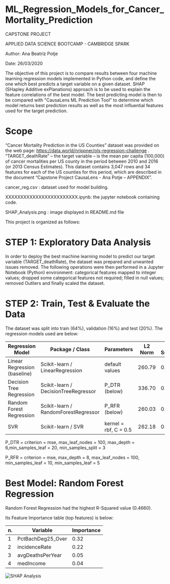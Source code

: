 # ML_Regression_Models_for_Cancer_Mortality_Prediction
CAPSTONE PROJECT

APPLIED DATA SCIENCE BOOTCAMP - CAMBRIDGE SPARK

Author: Ana Beatriz Potje

Date: 26/03/2020

The objective of this project is to compare results between four machine learning regression models
implemented in Python code, and define the one which best predicts a target variable on a given dataset. 
SHAP (SHapley Additive exPlanations) approach is to be used to explain the feature correlations of the best model.
The best predicting model is then to be compared with "CausaLens ML Prediction Tool" to determine which model returns best
prediction results as well as the most influential features used for the target prediction.

# Scope
“Cancer Mortality Prediction in the US Counties” dataset was provided on the web page:
https://data.world/nrippner/ols-regression-challenge . “TARGET_deathRate” – the target variable – is the mean
per capita (100,000) of cancer mortalities per US county in the period between 2010 and 2016 (or 2013 Census
Estimates). This dataset contains 3,047 rows and 34 features for each of the US counties for this period, which
are described in the document “Capstone Project CausaLens - Ana Potje – APPENDIX”.

cancer_reg.csv : dataset used for model building.

XXXXXXXXXXXXXXXXXXXXXXXX.ipynb: the jupyter notebook containing code.

SHAP_Analysis.png : image displayed in README.md file

This project is organized as follows:

# STEP 1: Exploratory Data Analysis
In order to deploy the best machine learning model to predict our target variable (TARGET_deathRate), the dataset was prepared and unwanted issues removed. The following operations were then performed in a Jupyter Notebook (Python) environment: categorical features mapped to integer values; dropped some categorical features not required; filled in null values; removed Outliers and finally scaled the dataset.

# STEP 2: Train, Test & Evaluate the Data
The dataset was split into train (64%), validation (16%) and test (20%). The regression models used are below:

Regression Model | Package / Class | Parameters | L2 Norm | R-Squared
---------------- | ----------------|------------|---------|----------
Linear Regression (baseline) | Scikit-learn / LinearRegression | default values | 260.79 | 0.4257
Decision Tree Regression | Scikit-learn / DecisionTreeRegressor | P_DTR (below) | 336.70 | 0.3233
Random Forest Regression | Scikit-learn / RandomForestRegressor | P_RFR (below) | 260.03 | 0.4660
SVR | Scikit-learn / SVR | kernel = rbf, C = 0.5 | 262.18 | 0.4511


P_DTR = criterion = mse, max_leaf_nodes = 100, max_depth = 6,min_samples_leaf = 20, min_samples_split = 3

P_RFR = criterion = mse, max_depth = 8, max_leaf_nodes = 100, min_samples_leaf = 10, min_samples_leaf = 5

# Best Model: Random Forest Regression
Random Forest Regression had the highest R-Squared value (0.4660). 

Its Feature Importance table (top features) is below:

n. | Variable | Importance
---|----------|-----------
1 | PctBachDeg25_Over | 0.32
2 | incidenceRate | 0.22
3 | avgDeathsPerYear | 0.05
4 | medIncome | 0.04

![SHAP Analysis](https://github.com/ANA-POTJE/ML_Regression_Models_for_Cancer_Mortality_Prediction/blob/master/SHAP_Analysis.png)




